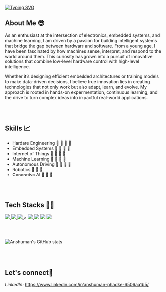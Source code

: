 [![Typing SVG](https://readme-typing-svg.herokuapp.com/?lines=Hello+I+am+Anshuman+Phadke)](https://git.io/typing-svg)


## About Me 😎
As an enthusiast at the intersection of electronics, embedded systems, and machine learning, I am driven by a passion for building intelligent systems that bridge the gap between hardware and software. From a young age, I have been fascinated by how machines sense, interpret, and respond to the world around them. This curiosity has grown into a pursuit of innovative solutions that combine low-level hardware control with high-level intelligence.

Whether it’s designing efficient embedded architectures or training models to make data-driven decisions, I believe true innovation lies in creating technologies that not only work but also adapt, learn, and evolve. My approach is rooted in hands-on experimentation, continuous learning, and the drive to turn complex ideas into impactful real-world applications. 

<br>
<br>

## Skills 📈

* Hardare Engineering   🌟 🌟 🌟 🌟
* Embedded Systems      🌟 🌟 🌟 🌟
* Internet of Things    🌟 🌟 🌟 🌟 
* Machine Learning      🌟 🌟 🌟 🌟
* Autonomous Driving    🌟 🌟 🌟 🌟
* Robotics              🌟 🌟 🌟
* Generative AI         🌟 🌟 🌟

<br>
<br>

## Tech Stacks 👨‍💻

<p align="left"> 
    <a href="https://www.programiz.com/c-programming" target="_blank"> <img src="https://img.icons8.com/color/48/000000/c-programming.png"/> </a> 
    <a href="https://www.w3schools.com/CPP/default.asp" target="_blank"> <img src="https://img.icons8.com/color/48/000000/c-plus-plus-logo.png"/> </a>
    <a href="https://www.python.org/" target="_blank"> <img src="https://img.icons8.com/color/48/000000/python--v1.png"/> </a>> 
    <a href="https://git-scm.com/" target="_blank"> <img src="https://img.icons8.com/color/48/000000/git.png"/> </a> 
    <a href="https://www.arduino.cc/" target="_blank"> <img src="https://img.icons8.com/color/50/000000/arduino.png"/></a> 
    <a href="https://powerbi.microsoft.com/en-us/" target="_blank"> <img src="https://img.icons8.com/color/48/000000/power-bi.png"/></a>
    <a href="https://www.tableau.com/" target="_blank"> <img src="https://img.icons8.com/color/48/000000/tableau-software.png"/> </a> 

 </p>
 
 <br>
 <br>
 
 ![Anshuman's GitHub stats](https://github-readme-stats.vercel.app/api?username=anshu1905&show_icons=true&theme=tokyonight)
 
 <br>
 <br>
 
 ## Let's connect🤝
 
 *LinkedIn:*
 https://www.linkedin.com/in/anshuman-phadke-6506aa1b5/
